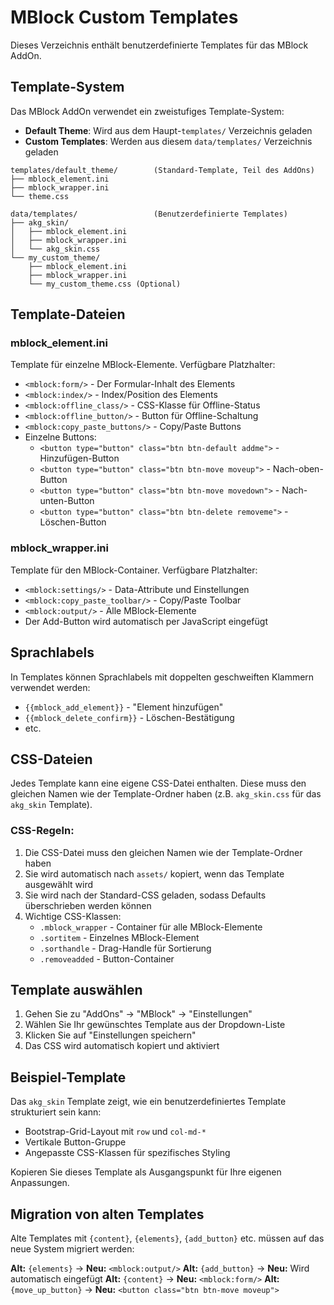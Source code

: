 # MBlock Custom Templates

Dieses Verzeichnis enthält benutzerdefinierte Templates für das MBlock AddOn.

## Template-System

Das MBlock AddOn verwendet ein zweistufiges Template-System:

- **Default Theme**: Wird aus dem Haupt-`templates/` Verzeichnis geladen
- **Custom Templates**: Werden aus diesem `data/templates/` Verzeichnis geladen

```
templates/default_theme/        (Standard-Template, Teil des AddOns)
├── mblock_element.ini
├── mblock_wrapper.ini
└── theme.css

data/templates/                 (Benutzerdefinierte Templates)
├── akg_skin/
│   ├── mblock_element.ini
│   ├── mblock_wrapper.ini
│   └── akg_skin.css
└── my_custom_theme/
    ├── mblock_element.ini
    ├── mblock_wrapper.ini
    └── my_custom_theme.css (Optional)
```

## Template-Dateien

### mblock_element.ini
Template für einzelne MBlock-Elemente. Verfügbare Platzhalter:
- `<mblock:form/>` - Der Formular-Inhalt des Elements
- `<mblock:index/>` - Index/Position des Elements
- `<mblock:offline_class/>` - CSS-Klasse für Offline-Status
- `<mblock:offline_button/>` - Button für Offline-Schaltung
- `<mblock:copy_paste_buttons/>` - Copy/Paste Buttons
- Einzelne Buttons:
  - `<button type="button" class="btn btn-default addme">` - Hinzufügen-Button
  - `<button type="button" class="btn btn-move moveup">` - Nach-oben-Button
  - `<button type="button" class="btn btn-move movedown">` - Nach-unten-Button
  - `<button type="button" class="btn btn-delete removeme">` - Löschen-Button

### mblock_wrapper.ini
Template für den MBlock-Container. Verfügbare Platzhalter:
- `<mblock:settings/>` - Data-Attribute und Einstellungen
- `<mblock:copy_paste_toolbar/>` - Copy/Paste Toolbar
- `<mblock:output/>` - Alle MBlock-Elemente
- Der Add-Button wird automatisch per JavaScript eingefügt

## Sprachlabels

In Templates können Sprachlabels mit doppelten geschweiften Klammern verwendet werden:
- `{{mblock_add_element}}` - "Element hinzufügen"
- `{{mblock_delete_confirm}}` - Löschen-Bestätigung
- etc.

## CSS-Dateien

Jedes Template kann eine eigene CSS-Datei enthalten. Diese muss den gleichen Namen wie der Template-Ordner haben (z.B. `akg_skin.css` für das `akg_skin` Template).

### CSS-Regeln:
1. Die CSS-Datei muss den gleichen Namen wie der Template-Ordner haben
2. Sie wird automatisch nach `assets/` kopiert, wenn das Template ausgewählt wird
3. Sie wird nach der Standard-CSS geladen, sodass Defaults überschrieben werden können
4. Wichtige CSS-Klassen:
   - `.mblock_wrapper` - Container für alle MBlock-Elemente
   - `.sortitem` - Einzelnes MBlock-Element
   - `.sorthandle` - Drag-Handle für Sortierung
   - `.removeadded` - Button-Container

## Template auswählen

1. Gehen Sie zu "AddOns" → "MBlock" → "Einstellungen"
2. Wählen Sie Ihr gewünschtes Template aus der Dropdown-Liste
3. Klicken Sie auf "Einstellungen speichern"
4. Das CSS wird automatisch kopiert und aktiviert

## Beispiel-Template

Das `akg_skin` Template zeigt, wie ein benutzerdefiniertes Template strukturiert sein kann:
- Bootstrap-Grid-Layout mit `row` und `col-md-*`
- Vertikale Button-Gruppe
- Angepasste CSS-Klassen für spezifisches Styling

Kopieren Sie dieses Template als Ausgangspunkt für Ihre eigenen Anpassungen.

## Migration von alten Templates

Alte Templates mit `{content}`, `{elements}`, `{add_button}` etc. müssen auf das neue System migriert werden:

**Alt:** `{elements}` → **Neu:** `<mblock:output/>`
**Alt:** `{add_button}` → **Neu:** Wird automatisch eingefügt
**Alt:** `{content}` → **Neu:** `<mblock:form/>`
**Alt:** `{move_up_button}` → **Neu:** `<button class="btn btn-move moveup">`
